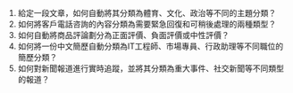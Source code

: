 1. 給定一段文章，如何自動將其分類為體育、文化、政治等不同的主題分類？
2. 如何將客戶電話咨詢的內容分類為需要緊急回復和可稍後處理的兩種類型？
3. 如何自動將商品評論劃分為正面評價、負面評價或中性評價？
4. 如何將一份中文簡歷自動分類為IT工程師、市場專員、行政助理等不同職位的簡歷分類？
5. 如何對新聞報道進行實時追蹤，並將其分類為重大事件、社交新聞等不同類型的報道？